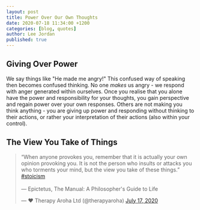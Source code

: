```yaml
---
layout: post
title: Power Over Our Own Thoughts
date: 2020-07-18 11:34:00 +1200
categories: [blog, quotes]
author: Lee Jordan
published: true
---
```


<h2>Giving Over Power</h2>

<p>We say things like "He made me angry!" This confused way of speaking then becomes confused thinking. No one <i>makes</i> us angry - we respond with anger generated within ourselves. Once you realise that you alone have the power and responsibility for your thoughts, you gain perspective and regain power over your own responses. Others are not making you think anything - you are giving up power and responding without thinking to their actions, or rather your interpretation of their actions (also within your control).</p> 

<h2>The View You Take of Things</h2>

<p><blockquote class="twitter-tweet" data-width="100%"><p lang="en" dir="ltr">“When anyone provokes you, remember that it is actually your own opinion provoking you. It is not the person who insults or attacks you who torments your mind, but the view you take of these things.” <a href="https://twitter.com/hashtag/stoicism?src=hash&amp;ref_src=twsrc%5Etfw">#stoicism</a> <br><br>― Epictetus, The Manual: A Philosopher&#39;s Guide to Life</p>&mdash; ❤️ Therapy Aroha Ltd (@therapyaroha) <a href="https://twitter.com/therapyaroha/status/1284268041664991233?ref_src=twsrc%5Etfw">July 17, 2020</a></blockquote> <script async src="https://platform.twitter.com/widgets.js" charset="utf-8"></script> </p>
